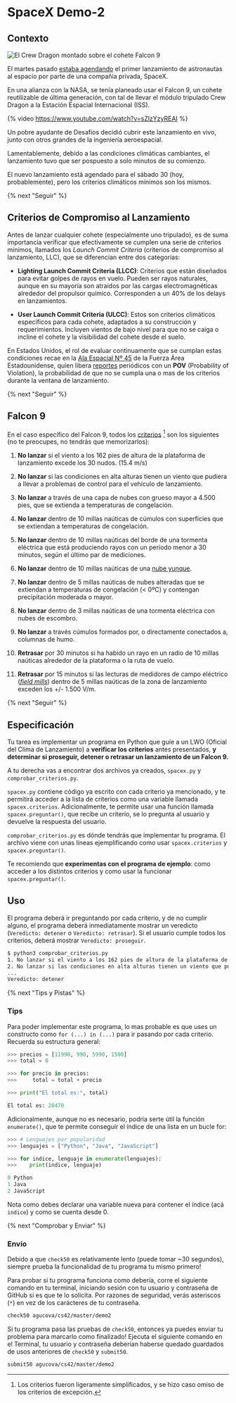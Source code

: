 # SpaceX Demo-2

## Contexto

![El Crew Dragon montado sobre el cohete Falcon 9](https://cdn.mos.cms.futurecdn.net/bFPyWsn99JYEAVESBqK3sn.jpg)

El martes pasado [estaba agendando](https://cnnespanol.cnn.com/video/nasa-space-lanzamiento-espacio-posponen-naves-estados-unidos-tripulacion-perspectivas-mexico-live-ana-mejia/) el primer lanzamiento de astronautas al espacio por parte de una compañía privada, SpaceX.

En una alianza con la NASA, se tenía planeado usar el Falcon 9, un cohete reutilizable de última generación, con tal de llevar el módulo tripulado Crew Dragon a la Estación Espacial Internacional (ISS).

{% video https://www.youtube.com/watch?v=sZlzYzyREAI %}

Un pobre ayudante de Desafíos decidió cubrir este lanzamiento en vivo, junto con otros grandes de la ingeniería aeroespacial.

Lamentablemente, debido a las condiciones climáticas cambiantes, el lanzamiento tuvo que ser pospuesto a solo minutos de su comienzo.

El nuevo lanzamiento está agendado para el sábado 30 (hoy, probablemente), pero los criterios climáticos mínimos son los mismos.

{% next "Seguir" %}

## Criterios de Compromiso al Lanzamiento

Antes de lanzar cualquier cohete (especialmente uno tripulado), es de suma importancia verificar que efectivamente se cumplen una serie de criterios mínimos, llamados los _Launch Commit Criteria_ (criterios de compromiso al lanzamiento, LLC), que se diferencian entre dos categorías:

- **Lighting Launch Commit Criteria (LLCC)**: Criterios que están diseñados para evitar golpes de rayos en vuelo. Pueden ser rayos naturales, aunque en su mayoría son atraídos por las cargas electromagnéticas alrededor del propulsor químico. Corresponden a un 40% de los delays en lanzamientos.

- **User Launch Commit Criteria (ULCC)**: Estos son criterios climáticos específicos para cada cohete, adaptados a su construcción y requerimientos. Incluyen vientos de bajo nivel para que no se caiga o incline el cohete y la visibilidad del cohete desde el suelo.

En Estados Unidos, el rol de evaluar continuamente que se cumplan estas condiciones recae en la [Ala Espacial Nº 45](https://en.wikipedia.org/wiki/45th_Space_Wing) de la Fuerza Área Estadounidense, quien libera [reportes](https://www.patrick.af.mil/Portals/14/Weather/Falcon%209%20Dragon%20Crew%20Demo-2%20L-1%20Day%20Forecast%20-%2030%20May%20Launch.pdf?ver=2020-05-29-092624-233) periódicos con un **POV** (Probability of Violation), la probabilidad de que no se cumpla una o mas de los criterios durante la ventana de lanzamiento.

{% next "Seguir" %}

## Falcon 9

En el caso específico del Falcon 9, todos los [criterios](https://www.nasa.gov/pdf/649911main_051612_falcon9_weather_criteria.pdf) [^1] son los siguientes (no te preocupes, no tendrás que memorizarlos):

1. **No lanzar** si el viento a los 162 pies de altura de la plataforma de lanzamiento excede los 30 nudos. (15.4 m/s)

2. **No lanzar** si las condiciones en alta alturas tienen un viento que pudiera a llevar a problemas de control para el vehículo de lanzamiento.

3. **No lanzar** a través de una capa de nubes con grueso mayor a 4.500 pies, que se extienda a temperaturas de congelación.

4. **No lanzar** dentro de 10 millas naúticas de cúmulos con superficies que se extiendan a temperaturas de congelación.

5. **No lanzar** dentro de 10 millas naúticas del borde de una tormenta eléctrica que está produciendo rayos con un período menor a 30 minutos, según el último par de mediciones.

6. **No lanzar** dentro de 10 millas naúticas de una [nube yunque](https://es.wikipedia.org/wiki/Cumulonimbus_incus).

7. **No lanzar** dentro de 5 millas naúticas de nubes alteradas que se extiendan a temperaturas de congelación (< 0ºC) y contengan precipitación moderada o mayor.

8. **No lanzar** dentro de 3 millas naúticas de una tormenta eléctrica con nubes de escombro.

9. **No lanzar** a través cúmulos formados por, o directamente conectados a, columnas de humo.

10. **Retrasar** por 30 minutos si ha habido un rayo en un radio de 10 millas naúticas alrededor de la plataforma o la ruta de vuelo.

11. **Retrasar** por 15 minutos si las lecturas de medidores de campo eléctrico ([_field mills_](https://en.wikipedia.org/wiki/Field_mill)) dentro de 5 millas naúticas de la zona de lanzamiento exceden los +/- 1.500 V/m.

[^1]: Los criterios fueron ligeramente simplificados, y se hizo caso omiso de los criterios de excepción.

{% next "Seguir" %}

## Especificación

Tu tarea es implementar un programa en Python que guíe a un LWO (Oficial del Clima de Lanzamiento) a **verificar los criterios** antes presentados, **y determinar si proseguir, detener o retrasar un lanzamiento de un Falcon 9.**

A tu derecha vas a encontrar dos archivos ya creados, `spacex.py` y `comprobar_criterios.py`.

`spacex.py` contiene código ya escrito con cada criterio ya mencionado, y te permitirá acceder a la lista de criterios como una variable llamada `spacex.criterios`. Adicionalmente, te permite usar una función llamada `spacex.preguntar()`, que recibe un criterio, se lo pregunta al usuario y devuelve la respuesta del usuario.

`comprobar_criterios.py` es dónde tendrás que implementar tu programa. El archivo viene con unas líneas ejemplificando como usar `spacex.criterios` y `spacex.preguntar()`.

Te recomiendo que **experimentas con el programa de ejemplo**: como acceder a los distintos criterios y como usar la funcionar `spacex.preguntar()`.

## Uso

El programa deberá ir preguntando por cada criterio, y de no cumplir alguno, el programa deberá inmediatamente mostrar un veredicto (`Veredicto: detener` o `Veredicto: retrasar`). Si el usuario cumple todos los criterios, deberá mostrar `Veredicto: proseguir`.

```bash
$ python3 comprobar_criterios.py
1. No lanzar si el viento a los 162 pies de altura de la plataforma de lanzamiento excede los 30 nudos. [si/no] si
2. No lanzar si las condiciones en alta alturas tienen un viento que pudiera a llevar a problemas de control para el vehículo de lanzamiento. [si/no] no
...
Veredicto: detener
```

{% next "Tips y Pistas" %}

### Tips

Para poder implementar este programa, lo mas probable es que uses un constructo como `for (...) in (...)` para ir pasando por cada criterio. Recuerda su estructura general:

```python
>>> precios = [11990, 990, 5990, 1500]
>>> total = 0

>>> for precio in precios:
>>>     total = total + precio

>>> print("El total es:", total)

El total es: 20470
```

Adicionalmente, aunque no es necesario, podría serte útil la función `enumerate()`, que te permite conseguir el índice de una lista en un bucle for:

```python
>>> # Lenguajes por popularidad
>>> lenguajes = ["Python", "Java", "JavaScript"]

>>> for indice, lenguaje in enumerate(lenguajes):
>>>    print(indice, lenguaje)

0 Python
1 Java
2 JavaScript
````

Nota como debes declarar una variable nueva para contener el índice (acá `indice`) y como se cuenta desde 0.

{% next "Comprobar y Enviar" %}

### Envío

Debido a que `check50` es relativamente lento (puede tomar ~30 segundos), siempre prueba la funcionalidad de tu programa tu mismo primero!

Para probar si tu programa funciona como debería, corre el siguiente comando en tu terminal, iniciando sesión con tu usuario y contraseña de GitHub si es que te lo solicita. Por razones de seguridad, verás asteriscos (`*`) en vez de los carácteres de tu contraseña.

```bash
check50 agucova/cs42/master/demo2
```

Si tu programa pasa las pruebas de `check50`, entonces ya puedes enviar tu problema para marcarlo como finalizado! Ejecuta el siguiente comando en el Terminal, tu usuario y contraseña deberían haberse quedado guardados de usos anteriores de `check50` y `submit50`.

```bash
submit50 agucova/cs42/master/demo2
```

